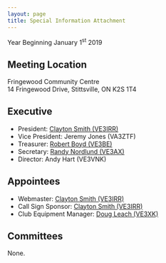 ```yaml
---
layout: page
title: Special Information Attachment
---
```


Year Beginning January 1<sup>st</sup> 2019

## Meeting Location

Fringewood Community Centre  
14 Fringewood Drive, Stittsville, ON K2S 1T4

## Executive
* President: [Clayton Smith (VE3IRR)](mailto:argilo@gmail.com)
* Vice President: Jeremy Jones (VA3ZTF)
* Treasurer: [Robert Boyd (VE3BE)](mailto:rwboyd@yahoo.com)
* Secretary: [Randy Nordlund (VE3AX)](mailto:randynordlund@hotmail.com)
* Director: Andy Hart (VE3VNK)

## Appointees
* Webmaster: [Clayton Smith (VE3IRR)](mailto:argilo@gmail.com)
* Call Sign Sponsor: [Clayton Smith (VE3IRR)](mailto:argilo@gmail.com)
* Club Equipment Manager: [Doug Leach (VE3XK)](mailto:ve3xk@bell.net)

## Committees

None.
